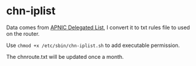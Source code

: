 # chn-iplist
Data comes from [ APNIC Delegated List](http://ftp.apnic.net/apnic/stats/apnic/delegated-apnic-latest), I convert it to txt rules file to used on the router.

Use `chmod +x /etc/sbin/chn-iplist.sh` to add executable permission.

The chnroute.txt will be updated once a month.
